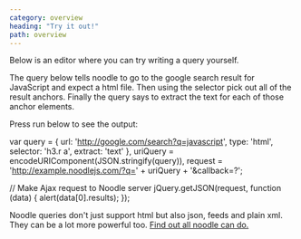 ```yaml
---
category: overview
heading: "Try it out!"
path: overview
---
```


Below is an editor where you can try writing a query yourself.

The query below tells noodle to go to the google search result for 
JavaScript and expect a html file. Then using the selector pick out 
all of the result anchors. Finally the query says to extract the 
text for each of those anchor elements.

Press run below to see the output:

  var query = {
      url: 'http://google.com/search?q=javascript',
      type: 'html',
      selector: 'h3.r a',
      extract: 'text'
    },
    uriQuery = encodeURIComponent(JSON.stringify(query)),
    request  = 'http://example.noodlejs.com/?q=' +
               uriQuery + '&callback=?';

  // Make Ajax request to Noodle server
  jQuery.getJSON(request, function (data) {
    alert(data[0].results);
  });

Noodle queries don't just support html but also json, feeds and plain xml. They  can be a lot more powerful too. 
[Find out all noodle can do.](http://noodlejs.com/reference)
